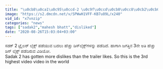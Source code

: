 ```yaml
---
title: "\u0cb8\u0ca1\u0c95\u0ccd-2 \u0c9f\u0ccd\u0cb0\u0cc8\u0cb2\u0cb0\u0ccd \u0cb5\u0cbf\u0cb6\u0ccd\u0cb5 \u0ca6\u0cbe\u0c96\u0cb2\u0cc6- \u0c95\u0cbe\u0cb0\u0ca3 \u0c97\u0cca\u0ca4\u0ccd\u0ca4\u0cbe?? Oneindia Kannada"
image: "https://s2.dmcdn.net/v/SPWwH1VFF-KB7u89L/x240"
vid_id: "x7vnzip"
categories: "news"
tags: ["sadak2","mahesh bhatt","disliked"]
date: "2020-08-26T15:03:04+03:00"
---
```

ಸಡಕ್ 2 ಟ್ರೈಲರ್ ಲೈಕ್ಸ್ ಪಡೆಯುವ ಬದಲು ಹೆಚ್ಚು ಡಿಸ್​​ಲೈಕ್ಸ್​ಗಳನ್ನು ಪಡೆದಿದೆ. ಹಾಗಾಗಿ ಜಗತ್ತಿನ 3ನೇ ಅತಿ ಹೆಚ್ಚು ಡಿಸ್ ಲೈಕ್ಸ್ ಪಡೆದಿರುವ ವಿಡಿಯೋ.  <br>Sadak 2 has gotten more dislikes than the trailer likes.  So this is the 3rd highest video video in the world
